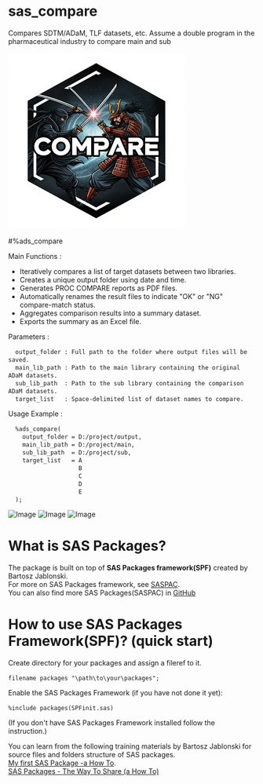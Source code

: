 # sas_compare
Compares SDTM/ADaM, TLF datasets, etc. Assume a double program in the pharmaceutical industry to compare main and sub

![sas_compare](./sas_compare_small.png)  

#%ads_compare
 
 Main Functions  :
   - Iteratively compares a list of target datasets between two libraries.
   - Creates a unique output folder using date and time.
   - Generates PROC COMPARE reports as PDF files.
   - Automatically renames the result files to indicate "OK" or "NG" compare-match status.
   - Aggregates comparison results into a summary dataset.
   - Exports the summary as an Excel file.

 Parameters      :
 ~~~text
   output_folder : Full path to the folder where output files will be saved.
   main_lib_path : Path to the main library containing the original ADaM datasets.
   sub_lib_path  : Path to the sub library containing the comparison ADaM datasets.
   target_list   : Space-delimited list of dataset names to compare.
~~~

 Usage Example   :
 ~~~sas      
   %ads_compare(
     output_folder = D:/project/output,
     main_lib_path = D:/project/main,
     sub_lib_path  = D:/project/sub,
     target_list   = A
                     B
                     C
                     D
                     E
   );
~~~

<img width="610" height="327" alt="Image" src="https://github.com/user-attachments/assets/fad14b03-4467-4c2e-884f-2695d45146e1" />


<img width="1208" height="198" alt="Image" src="https://github.com/user-attachments/assets/e69b95dd-cea5-4249-b600-9e1143b65074" />


<img width="470" height="857" alt="Image" src="https://github.com/user-attachments/assets/da9e0b28-4269-42bc-8ee9-08a41c985e53" />


# What is SAS Packages?
The package is built on top of **SAS Packages framework(SPF)** created by Bartosz Jablonski.<br>
For more on SAS Packages framework, see [SASPAC](https://github.com/yabwon/SAS_PACKAGES).<br>
You can also find more SAS Packages(SASPAC) in [GitHub](https://github.com/SASPAC)<br>


# How to use SAS Packages Framework(SPF)? (quick start)
Create directory for your packages and assign a fileref to it.
~~~sas      
filename packages "\path\to\your\packages";
~~~
Enable the SAS Packages Framework (if you have not done it yet):

~~~sas      
%include packages(SPFinit.sas)
~~~
(If you don't have SAS Packages Framework installed follow the instruction.)

You can learn from the following training materials by Bartosz Jablonski for source files and folders structure of SAS packages.<br>
[My first SAS Package -a How To](https://github.com/yabwon/SAS_PACKAGES/blob/main/SPF/Documentation/SAS(r)%20packages%20-%20the%20way%20to%20share%20(a%20how%20to)-%20Paper%204725-2020%20-%20extended.pdf).<br>
[SAS Packages - The Way To Share (a How To)](https://github.com/yabwon/SAS_PACKAGES/blob/main/SPF/Documentation/SAS(r)%20packages%20-%20the%20way%20to%20share%20(a%20how%20to)-%20Paper%204725-2020%20-%20extended.pdf)

